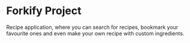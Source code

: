 # Forkify Project

Recipe application, where you can search for recipes, bookmark your favourite ones and even make your own recipe with custom ingredients.

